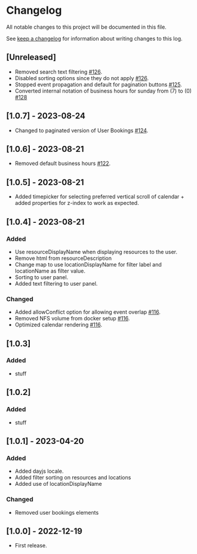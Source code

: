 # Changelog

All notable changes to this project will be documented in this file.

See [keep a changelog](https://keepachangelog.com/en/1.0.0/) for information about writing changes to this log.

## [Unreleased]

- Removed search text filtering [#126](https://github.com/itk-dev/drupal_webform_booking_module/pull/126).
- Disabled sorting options since they do not apply [#126](https://github.com/itk-dev/drupal_webform_booking_module/pull/126).
- Stopped event propagation and default for pagination buttons [#125](https://github.com/itk-dev/drupal_webform_booking_module/pull/125).
- Converted internal notation of business hours for sunday from (7) to (0) [#128](https://github.com/itk-dev/drupal_webform_booking_module/pull/128)

## [1.0.7] - 2023-08-24

- Changed to paginated version of User Bookings [#124](https://github.com/itk-dev/drupal_webform_booking_module/pull/124).

## [1.0.6] - 2023-08-21

- Removed default business hours [#122](https://github.com/itk-dev/drupal_webform_booking_module/pull/122).

## [1.0.5] - 2023-08-21

- Added timepicker for selecting preferred vertical scroll of calendar + added properties for z-index to work as expected.

## [1.0.4] - 2023-08-21

### Added

- Use resourceDisplayName when displaying resources to the user.
- Remove html from resourceDescription
- Change map to use locationDisplayName for filter label and locationName as filter value.
- Sorting to user panel.
- Added text filtering to user panel.

### Changed

- Added allowConflict option for allowing event overlap [#116](https://github.com/itk-dev/drupal_webform_booking_module/pull/116).
- Removed NFS volume from docker setup [#116](https://github.com/itk-dev/drupal_webform_booking_module/pull/116).
- Optimized calendar rendering [#116](https://github.com/itk-dev/drupal_webform_booking_module/pull/116).

## [1.0.3]

### Added

 - stuff

## [1.0.2]

### Added

 - stuff

## [1.0.1] - 2023-04-20

### Added

- Added dayjs locale.
- Added filter sorting on resources and locations
- Added use of locationDisplayName

### Changed

- Removed user bookings elements

## [1.0.0] - 2022-12-19

- First release.
